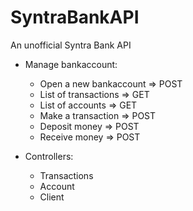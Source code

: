 # SyntraBankAPI
An unofficial Syntra Bank API 

- Manage bankaccount:
  - Open a new bankaccount => POST
  - List of transactions => GET
  - List of accounts => GET
  - Make a transaction => POST
  - Deposit money => POST
  - Receive money => POST
  
- Controllers:
  - Transactions
  - Account
  - Client
